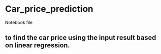 # Car_price_prediction
Notebook file

## to find the car price using the input result based on linear regression.

